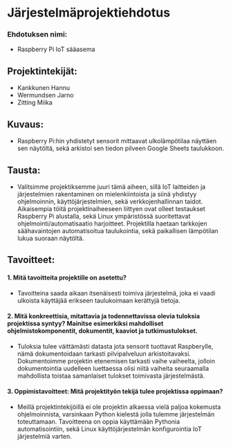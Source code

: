 # Järjestelmäprojektiehdotus

### Ehdotuksen nimi:
-	 Raspberry Pi IoT sääasema

## Projektintekijät: 

-	Kankkunen Hannu 
-	Wermundsen Jarno
-	Zitting Miika

## Kuvaus: 
-	Raspberry Pi:hin yhdistetyt sensorit mittaavat ulkolämpötilaa näyttäen sen näytöltä, sekä arkistoi sen tiedon pilveen Google Sheets taulukkoon.

## Tausta: 

- Valitsimme projektiksemme juuri tämä aiheen, sillä IoT laitteiden ja järjestelmien rakentaminen on mielenkiintoista ja siinä yhdistyy ohjelmoinnin, käyttöjärjestelmien, sekä verkkojenhallinnan taidot. 
Aikaisempia töitä projektinaiheeseen liittyen ovat olleet testaukset Raspberry Pi alustalla, sekä Linux ympäristössä suoritettavat ohjelmointi/automatisaatio harjoitteet.
Projektilla haetaan tarkkojen säähavaintojen automatisoitua taulukointia, sekä paikallisen lämpötilan lukua suoraan näytöltä. 


## Tavoitteet:

#### 1.	Mitä tavoitteita projektille on asetettu?
- Tavoitteina saada aikaan itsenäisesti toimiva järjestelmä, joka ei vaadi ulkoista käyttäjää erikseen taulukoimaan kerättyjä tietoja. 

#### 2.	Mitä konkreettisia, mitattavia ja todennettavissa olevia tuloksia projektissa syntyy? Mainitse esimerkiksi mahdolliset ohjelmistokomponentit, dokumentit, kaaviot ja tutkimustulokset.
- Tuloksia tulee väittämästi datasta jota sensorit tuottavat Raspberylle, nämä dokumentoidaan tarkasti pilvipalveluun arkistoitavaksi. Dokumentoimme projektin etenemisen tarkasti vaihe vaiheelta, jolloin dokumentointia uudelleen luettaessa olisi niitä vaiheita seuraamalla mahdollista toistaa samanlaiset tulokset toimivasta järjestelmästä.

#### 3.	Oppimistavoitteet: Mitä projektityön tekijä tulee projektissa oppimaan?
- Meillä projektintekijöillä ei ole projektin alkaessa vielä paljoa kokemusta ohjelmoinnista, varsinkaan Python kielestä jolla tulemme järjestelmän toteuttamaan. Tavoitteena on oppia käyttämään Pythonia automatisointiin, sekä Linux käyttöjärjestelmän konfigurointia IoT järjestelmiä varten. 
